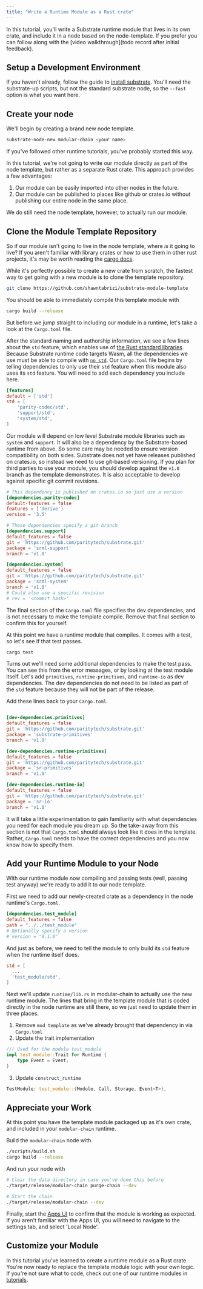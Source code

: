 ```yaml
---
title: "Write a Runtime Module as a Rust crate"
---
```


In this tutorial, you'll write a Substrate runtime module that lives in its own crate, and include it in a node based on the node-template. If you prefer you can follow along with the [video walkthrough](todo record after initial feedback).

## Setup a Development Environment
If you haven't already, follow the guide to [install substrate](getting-started/installing-substrate.md). You'll need the substrate-up scripts, but not the standard substrate node, so the `--fast` option is what you want here.

## Create your node
We'll begin by creating a brand new node template.
```bash
substrate-node-new modular-chain <your name>
```
If you've followed other runtime tutorials, you've probably started this way.

In this tutorial, we're not going to write our module directly as part of the node template, but rather as a separate Rust crate. This approach provides a few advantages:
1. Our module can be easily imported into other nodes in the future.
2. Our module can be published to places like github or crates.io without publishing our entire node in the same place.

We do still need the node template, however, to actually run our module.

## Clone the Module Template Repository
So if our module isn't going to live in the node template, where _is_ it going to live? If you aren't familiar with library crates or how to use them in other rust projects, it's may be worth reading the [cargo docs](https://doc.rust-lang.org/cargo/guide/creating-a-new-project.html).

While it's perfectly possible to create a new crate from scratch, the fastest way to get going with a new module is to clone the template repository.

```bash
git clone https://github.com/shawntabrizi/substrate-module-template
```

You should be able to immediately compile this template module with
```bash
cargo build --release
```

But before we jump straight to including our module in a runtime, let's take a look at the `Cargo.toml` file.

After the standard naming and authorship information, we see a few lines about the `std` feature, which enables use of [the Rust standard libraries](https://doc.rust-lang.org/std/). Because Substrate runtime code targets Wasm, all the dependencies we use must be able to compile with [`no_std`](https://rust-embedded.github.io/book/intro/no-std.html). Our `Cargo.toml` file begins by telling dependencies to only use their `std` feature when this module also uses its `std` feature. You will need to add each dependency you include here.

```toml
[features]
default = ['std']
std = [
    'parity-codec/std',
    'support/std',
    'system/std',
]
```
Our module will depend on low level Substrate module libraries such as `system` and `support`. It will also be a dependency by the Substrate-based runtime from above. So some care may be needed to ensure version compatibility on both sides. Substrate does not yet have releases published on crates.io, so instead we need to use git-based versioning.
If you plan for third parties to use your module, you should develop against the `v1.0` branch as the template demonstrates. It is also acceptable to develop against specific git commit revisions.

```toml
# This dependency is published on crates.io so just use a version
[dependencies.parity-codec]
default-features = false
features = ['derive']
version = '3.5'

# These dependencies specify a git branch
[dependencies.support]
default_features = false
git = 'https://github.com/paritytech/substrate.git'
package = 'srml-support'
branch = 'v1.0'

[dependencies.system]
default_features = false
git = 'https://github.com/paritytech/substrate.git'
package = 'srml-system'
branch = 'v1.0'
# Could also use a specific revision
# rev = '<commit hash>'
```

The final section of the `Cargo.toml` file specifies the dev dependencies, and is not necessary to make the template compile. Remove that final section to confirm this for yourself.

At this point we have a runtime module that compiles. It comes with a test, so let's see if that test passes.
```bash
cargo test
```

Turns out we'll need some additional dependencies to make the test pass. You can see this from the error messages, or by looking at the test module itself. Let's add `primitives`, `runtime-primitives`, and `runtime-io` as dev dependencies. The dev dependencies do not need to be listed as part of the `std` feature because they will not be part of the release.

Add these lines back to your `Cargo.toml`.
```toml

[dev-dependencies.primitives]
default_features = false
git = 'https://github.com/paritytech/substrate.git'
package = 'substrate-primitives'
branch = 'v1.0'

[dev-dependencies.runtime-primitives]
default_features = false
git = 'https://github.com/paritytech/substrate.git'
package = 'sr-primitives'
branch = 'v1.0'

[dev-dependencies.runtime-io]
default_features = false
git = 'https://github.com/paritytech/substrate.git'
package = 'sr-io'
branch = 'v1.0'
```

It will take a little experimentation to gain familiarity with what dependencies you need for each module you dream up. So the take-away from this section is not that `Cargo.toml` should always look like it does in the template. Rather, `Cargo.toml` needs to have the correct dependencies and you now know how to specify them.

## Add your Runtime Module to your Node
With our runtime module now compiling and passing tests (well, passing test anyway) we're ready to add it to our node template.

First we need to add our newly-created crate as a dependency in the node runtime's `Cargo.toml`.

```toml
[dependencies.test_module]
default_features = false
path = "../../test_module"
# Optionally specify a version
# version = "0.1.0"
```

And just as before, we need to tell the module to only build its `std` feature when the runtime itself does.
```toml
std = [
  ...
  'test_module/std',
]
```

Next we'll update `runtime/lib.rs` in modular-chain to actually use the new runtime module. The lines that bring in the template module that is coded directly in the node runtime are still there, so we just need to update them in three places.

1. Remove `mod template` as we've already brought that dependency in via `Cargo.toml`
2. Update the trait implementation
```rust
/// Used for the module test_module
impl test_module::Trait for Runtime {
	type Event = Event;
}
```

3. Update `construct_runtime`
```rust
TestModule: test_module::{Module, Call, Storage, Event<T>},
```

## Appreciate your Work
At this point you have the template module packaged up as it's own crate, and included in your `modular-chain` runtime.

Build the `modular-chain` node with
```bash
./scripts/build.sh
cargo build --release
```

And run your node with
```bash
# Clear the data directory in case you've done this before
./target/release/modular-chain purge-chain --dev

# Start the chain
./target/release/modular-chain --dev
```

Finally, start the [Apps UI](https://polkadot.js.org/apps/#/explorer) to confirm that the module is working as expected. If you aren't familiar with the Apps UI, you will need to navigate to the settings tab, and select 'Local Node'.

## Customize your Module
In this tutorial you've learned to create a runtime module as a Rust crate. You're now ready to replace the template module logic with your own logic. If you're not sure what to code, check out one of our runtime modules in [tutorials](https://substrate.dev/en/tutorials).
